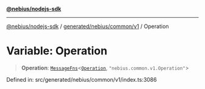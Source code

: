 [**@nebius/nodejs-sdk**](../../../../../README.md)

---

[@nebius/nodejs-sdk](../../../../../README.md) / [generated/nebius/common/v1](../README.md) / Operation

# Variable: Operation

> **Operation**: [`MessageFns`](../../../../../runtime/protos/core/interfaces/MessageFns.md)\<[`Operation`](../interfaces/Operation.md), `"nebius.common.v1.Operation"`\>

Defined in: src/generated/nebius/common/v1/index.ts:3086

